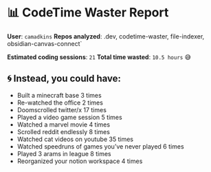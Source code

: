 # 📊 CodeTime Waster Report

**User**: `camadkins`
**Repos analyzed**: .dev, codetime-waster, file-indexer, obsidian-canvas-connect`

**Estimated coding sessions**: `21`
**Total time wasted**: `10.5 hours` 😅

## 🌀 Instead, you could have:

- Built a minecraft base 3 times
- Re-watched the office 2 times
- Doomscrolled twitter/x 17 times
- Played a video game session 5 times
- Watched a marvel movie 4 times
- Scrolled reddit endlessly 8 times
- Watched cat videos on youtube 35 times
- Watched speedruns of games you’ve never played 6 times
- Played 3 arams in league 8 times
- Reorganized your notion workspace 4 times
